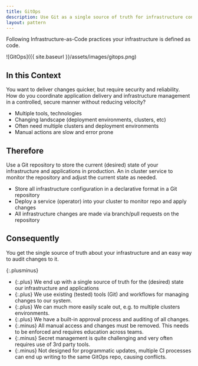 ```yaml
---
title: GitOps
description: Use Git as a single source of truth for infrastructure configuration
layout: pattern
---
```


Following Infrastructure-as-Code practices your infrastructure is defined as code.

![GitOps]({{ site.baseurl }}/assets/images/gitops.png)

## In this Context

You want to deliver changes quicker, but require security and reliability. How do you coordinate application delivery and infrastructure management in a controlled, secure manner without reducing velocity?

- Multiple tools, technologies
- Changing landscape (deployment environments, clusters, etc)
- Often need multiple clusters and deployment environments
- Manual actions are slow and error prone

## Therefore

Use a Git repository to store the current (desired) state of your infrastructure and applications in production. An in cluster service to monitor the repository and adjust the current state as needed.

- Store all infrastructure configuration in a declarative format in a Git repository
- Deploy a service (operator) into your cluster to monitor repo and apply changes
- All infrastructure changes are made via branch/pull requests on the repository

## Consequently

You get the single source of truth about your infrastructure and an easy way to audit changes to it.

{:.plusminus}
- {:.plus} We end up with a single source of truth for the (desired) state our infrastructure and applications
- {:.plus} We use existing (tested) tools (Git) and workflows for managing changes to our system.
- {:.plus} We can much more easily scale out, e.g. to multiple clusters environments.
- {:.plus} We have a built-in approval process and auditing of all changes.
- {:.minus} All manual access and changes must be removed. This needs to be enforced and requires education across teams.
- {:.minus} Secret management is quite challenging and very often requires use of 3rd party tools.
- {:.minus} Not designed for programmatic updates, multiple CI processes can end up writing to the same GitOps repo, causing conflicts.

